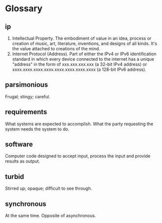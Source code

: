 # Glossary

## ip

1) Intellectual Property. The embodiment of value in an idea, process or creation of music, art, literature, inventions, and designs of all kinds. It's the value attached to creations of the mind.
2) Internet Protocol (Address). Part of either the IPv4 or IPv6 identification standard in which every device connected to the internet has a unique "address" in the form of xxx.xxx.xxx.xxx (a 32-bit IPv4 address) or xxxx.xxxx.xxxx.xxxx.xxxx.xxxx.xxxx.xxxx (a 128-bit IPv6 address).

## parsimonious

Frugal; stingy; careful.

## requirements

What systems are expected to accomplish. What the party requesting the system needs the system to do. 

## software

Computer code designed to accept input, process the input and provide results as output. 

## turbid

Stirred up; opaque; difficult to see through.

## synchronous

At the same time. Opposite of asynchronous. 